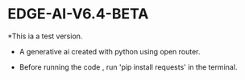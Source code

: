 # EDGE-AI-V6.4-BETA
*This ia a test version.

* A generative ai created with python using open router.

* Before running the code , run 'pip install requests' in the terminal.
